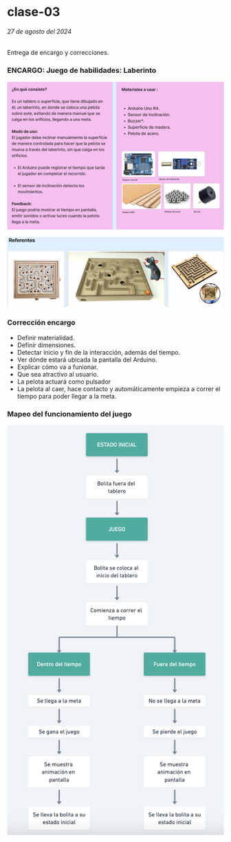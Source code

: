 # clase-03

###### 27 de agosto del 2024

Entrega de encargo y correcciones.

### ENCARGO: Juego de habilidades: Laberinto

![texto](./figma1.png)

![texto](./figma2.png)




### Corrección encargo
+ Definir materialidad.
+ Definir dimensiones.
+ Detectar inicio y fin de la interacción, además del tiempo.
+ Ver dónde estará ubicada la pantalla del Arduino.
+ Explicar cómo va a funionar.
+ Que sea atractivo al usuario.
+ La pelota actuará como pulsador
+ La pelota al caer, hace contacto y automáticamente empieza a correr el tiempo para poder llegar a la meta.

### Mapeo del funcionamiento del juego
![texto](./mapa_conceptual.png)


  
